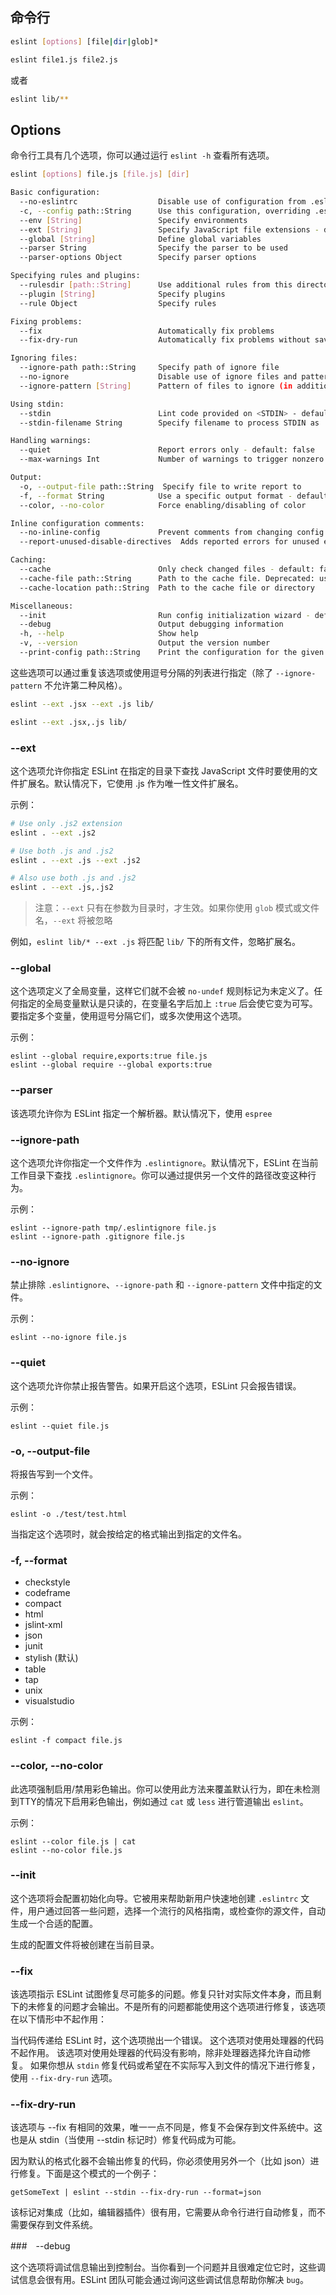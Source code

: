 
## 命令行

```bash
eslint [options] [file|dir|glob]*
```

```bash
eslint file1.js file2.js
```

或者

```bash
eslint lib/**
```


## Options

命令行工具有几个选项，你可以通过运行 `eslint -h` 查看所有选项。

```bash
eslint [options] file.js [file.js] [dir]

Basic configuration:
  --no-eslintrc                  Disable use of configuration from .eslintrc.*
  -c, --config path::String      Use this configuration, overriding .eslintrc.* config options if present
  --env [String]                 Specify environments
  --ext [String]                 Specify JavaScript file extensions - default: .js
  --global [String]              Define global variables
  --parser String                Specify the parser to be used
  --parser-options Object        Specify parser options

Specifying rules and plugins:
  --rulesdir [path::String]      Use additional rules from this directory
  --plugin [String]              Specify plugins
  --rule Object                  Specify rules

Fixing problems:
  --fix                          Automatically fix problems
  --fix-dry-run                  Automatically fix problems without saving the changes to the file system

Ignoring files:
  --ignore-path path::String     Specify path of ignore file
  --no-ignore                    Disable use of ignore files and patterns
  --ignore-pattern [String]      Pattern of files to ignore (in addition to those in .eslintignore)

Using stdin:
  --stdin                        Lint code provided on <STDIN> - default: false
  --stdin-filename String        Specify filename to process STDIN as

Handling warnings:
  --quiet                        Report errors only - default: false
  --max-warnings Int             Number of warnings to trigger nonzero exit code - default: -1

Output:
  -o, --output-file path::String  Specify file to write report to
  -f, --format String            Use a specific output format - default: stylish
  --color, --no-color            Force enabling/disabling of color

Inline configuration comments:
  --no-inline-config             Prevent comments from changing config or rules
  --report-unused-disable-directives  Adds reported errors for unused eslint-disable directives

Caching:
  --cache                        Only check changed files - default: false
  --cache-file path::String      Path to the cache file. Deprecated: use --cache-location - default: .eslintcache
  --cache-location path::String  Path to the cache file or directory

Miscellaneous:
  --init                         Run config initialization wizard - default: false
  --debug                        Output debugging information
  -h, --help                     Show help
  -v, --version                  Output the version number
  --print-config path::String    Print the configuration for the given file
```

这些选项可以通过重复该选项或使用逗号分隔的列表进行指定（除了 `--ignore-pattern` 不允许第二种风格）。

```bash
eslint --ext .jsx --ext .js lib/

eslint --ext .jsx,.js lib/
```


### --ext


这个选项允许你指定 ESLint 在指定的目录下查找 JavaScript 文件时要使用的文件扩展名。默认情况下，它使用 .js 作为唯一性文件扩展名。

示例：

```bash
# Use only .js2 extension
eslint . --ext .js2

# Use both .js and .js2
eslint . --ext .js --ext .js2

# Also use both .js and .js2
eslint . --ext .js,.js2
```

> 注意：`--ext` 只有在参数为目录时，才生效。如果你使用 `glob` 模式或文件名，`--ext` 将被忽略

例如，`eslint lib/* --ext .js` 将匹配 `lib/` 下的所有文件，忽略扩展名。

### --global

这个选项定义了全局变量，这样它们就不会被 `no-undef` 规则标记为未定义了。任何指定的全局变量默认是只读的，在变量名字后加上 `:true` 后会使它变为可写。要指定多个变量，使用逗号分隔它们，或多次使用这个选项。

示例：

```
eslint --global require,exports:true file.js
eslint --global require --global exports:true
```


### --parser

该选项允许你为 ESLint 指定一个解析器。默认情况下，使用 `espree`

### --ignore-path

这个选项允许你指定一个文件作为 `.eslintignore`。默认情况下，ESLint 在当前工作目录下查找 `.eslintignore`。你可以通过提供另一个文件的路径改变这种行为。

示例：

```
eslint --ignore-path tmp/.eslintignore file.js
eslint --ignore-path .gitignore file.js
```

### --no-ignore

禁止排除 `.eslintignore`、`--ignore-path` 和 `--ignore-pattern` 文件中指定的文件。

示例：
```
eslint --no-ignore file.js
```

### --quiet

这个选项允许你禁止报告警告。如果开启这个选项，ESLint 只会报告错误。

示例：

```
eslint --quiet file.js
```

### -o, --output-file

将报告写到一个文件。

示例：

```
eslint -o ./test/test.html
```

当指定这个选项时，就会按给定的格式输出到指定的文件名。

### -f, --format

* checkstyle
* codeframe
* compact
* html
* jslint-xml
* json
* junit
* stylish (默认)
* table
* tap
* unix
* visualstudio

示例：

```
eslint -f compact file.js
```


### --color, --no-color

此选项强制启用/禁用彩色输出。你可以使用此方法来覆盖默认行为，即在未检测到TTY的情况下启用彩色输出，例如通过 `cat` 或 `less` 进行管道输出 `eslint`。

示例：

```
eslint --color file.js | cat
eslint --no-color file.js
```

### --init

这个选项将会配置初始化向导。它被用来帮助新用户快速地创建 `.eslintrc` 文件，用户通过回答一些问题，选择一个流行的风格指南，或检查你的源文件，自动生成一个合适的配置。

生成的配置文件将被创建在当前目录。

### --fix

该选项指示 ESLint 试图修复尽可能多的问题。修复只针对实际文件本身，而且剩下的未修复的问题才会输出。不是所有的问题都能使用这个选项进行修复，该选项在以下情形中不起作用：

当代码传递给 ESLint 时，这个选项抛出一个错误。
这个选项对使用处理器的代码不起作用。
该选项对使用处理器的代码没有影响，除非处理器选择允许自动修复。
如果你想从 `stdin` 修复代码或希望在不实际写入到文件的情况下进行修复，使用 `--fix-dry-run` 选项。

### --fix-dry-run

该选项与 --fix 有相同的效果，唯一一点不同是，修复不会保存到文件系统中。这也是从 stdin（当使用 --stdin 标记时）修复代码成为可能。

因为默认的格式化器不会输出修复的代码，你必须使用另外一个（比如 json）进行修复。下面是这个模式的一个例子：

```
getSomeText | eslint --stdin --fix-dry-run --format=json
```


该标记对集成（比如，编辑器插件）很有用，它需要从命令行进行自动修复，而不需要保存到文件系统。

###　--debug

这个选项将调试信息输出到控制台。当你看到一个问题并且很难定位它时，这些调试信息会很有用。ESLint 团队可能会通过询问这些调试信息帮助你解决 `bug`。


